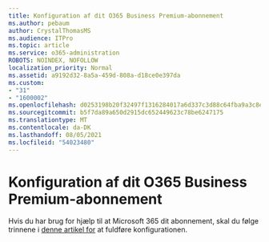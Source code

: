 ```yaml
---
title: Konfiguration af dit O365 Business Premium-abonnement
ms.author: pebaum
author: CrystalThomasMS
ms.audience: ITPro
ms.topic: article
ms.service: o365-administration
ROBOTS: NOINDEX, NOFOLLOW
localization_priority: Normal
ms.assetid: a9192d32-8a5a-459d-808a-d18ce0e397da
ms.custom:
- "31"
- "1600002"
ms.openlocfilehash: d0253198b20f32497f1316284017a6d337c3d88c64fba9a3c8e05c0057b655d7
ms.sourcegitcommit: b5f7da89a650d2915dc652449623c78be6247175
ms.translationtype: MT
ms.contentlocale: da-DK
ms.lasthandoff: 08/05/2021
ms.locfileid: "54023480"
---
```

# <a name="setting-up-your-o365-business-premium-subscription"></a>Konfiguration af dit O365 Business Premium-abonnement

Hvis du har brug for hjælp til at Microsoft 365 dit abonnement, skal du følge trinnene i [denne artikel for](https://docs.microsoft.com/microsoft-365/admin/setup/setup?view=o365-worldwide&tabs=BusPremium) at fuldføre konfigurationen.
  